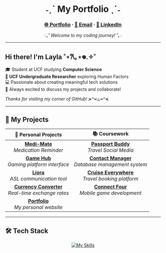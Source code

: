 <div align="center">

# ˗ˏˋ  My Portfolio  ˎˊ˗

### [🌐 Portfolio](https://laylale.dev/) ∙ [📧 Email](mailto:info.laylale@gmail.com) ∙ [💼 LinkedIn](https://www.linkedin.com/in/laylale)

*‧.₊˚ Welcome to my coding journey! ˚₊.‧*

</div>

---

## Hi there! I'm Layla ˚⋆𐙚｡⋆𖦹.✧˚ 

🎓 Student at UCF studying **Computer Science**  
🔬 **UCF Undergraduate Researcher** exploring Human Factors  
💻 Passionate about creating meaningful tech solutions  
💬 Always excited to discuss my projects and collaborate!  

*Thanks for visiting my corner of GitHub!* ≽^•⩊•^≼

---

## 🚀 My Projects

<div align="center">

| 🌟 **Personal Projects** | 📚 **Coursework** |
|:-------------------------:|:-----------------:|
| **[Medi-Mate](https://github.com/cupidtiy/medi-mate.git)**<br/>*Medication Reminder* | **[Passport Buddy](https://github.com/Izaacapp/flutterrr)**<br/>*Travel Social Media* |
| **[Game Hub](https://github.com/cupidtiy/game-hub)**<br/>*Gaming platform interface* | **[Contact Manager](https://github.com/cupidtiy/POOSDsmall)**<br/>*Database management system* |
| **[Liora](https://github.com/cupidtiy/asl-reader.git)**<br/>*ASL communication tool* | **[Cruise Everywhere](https://github.com/cupidtiy/Cruise-Everywhere)**<br/>*Travel booking platform* |
| **[Currency Converter](https://github.com/cupidtiy/currency-converter)**<br/>*Real-time exchange rates* | **[Connect Four](https://github.com/cupidtiy/CEN4360-mobile-software-development)**<br/>*Mobile game development* |
| **[Portfolio](https://github.com/cupidtiy/portfolio)**<br/>*My personal website* | |

</div>

---

## 🛠️ Tech Stack

<div align="center">

[![My Skills](https://skillicons.dev/icons?i=typescript,javascript,unity,java,py,vscode,react,vite,nodejs,c,flutter,html,css,git)](https://skillicons.dev)

</div>

